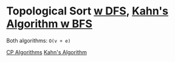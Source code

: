 # Topological Sort [w DFS](./topological-sort-dfs.cpp), [Kahn's Algorithm w BFS](./kahn-bfs.cpp)

Both algorithms: `O(v + e)`

[CP Algorithms](https://cp-algorithms.web.app/graph/topological-sort.html)
[Kahn's Algorithm](https://www.geeksforgeeks.org/topological-sorting-indegree-based-solution/)
